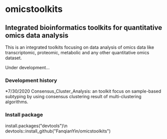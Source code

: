 # omicstoolkits
## Integrated bioinformatics toolkits for quantitative omics data analysis

This is an integrated toolkits focusing on data analysis of omics data like transcriptomic, proteomic, metabolic and any other quantitative omics dataset.

Under development...


### Development history

*7/30/2020 Consensus_Cluster_Analysis: an toolkit focus on sample-based subtyping by using consensus clustering result of multi-clustering algorithms.

### Install package

install.packages("devtools")\n
devtools::install_github("FanqianYin/omicstoolkits")

